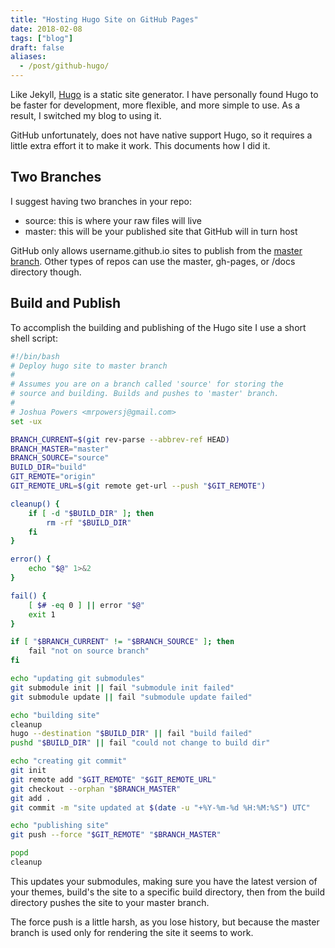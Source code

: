 ```yaml
---
title: "Hosting Hugo Site on GitHub Pages"
date: 2018-02-08
tags: ["blog"]
draft: false
aliases:
  - /post/github-hugo/
---
```


Like Jekyll, [Hugo](https://gohugo.io/) is a static site generator. I have
personally found Hugo to be faster for development, more flexible, and
more simple to use. As a result, I switched my blog to using it.

GitHub unfortunately, does not have native support Hugo, so it requires a
little extra effort it to make it work. This documents how I did it.

## Two Branches

I suggest having two branches in your repo:

- source: this is where your raw files will live
- master: this will be your published site that GitHub will in turn host

GitHub only allows username.github.io sites to publish from the [master
branch](https://help.github.com/articles/configuring-a-publishing-source-for-github-pages/).
Other types of repos can use the master, gh-pages, or /docs directory
though.

## Build and Publish

To accomplish the building and publishing of the Hugo site I use a short
shell script:

``` bash
#!/bin/bash
# Deploy hugo site to master branch
#
# Assumes you are on a branch called 'source' for storing the
# source and building. Builds and pushes to 'master' branch.
#
# Joshua Powers <mrpowersj@gmail.com>
set -ux

BRANCH_CURRENT=$(git rev-parse --abbrev-ref HEAD)
BRANCH_MASTER="master"
BRANCH_SOURCE="source"
BUILD_DIR="build"
GIT_REMOTE="origin"
GIT_REMOTE_URL=$(git remote get-url --push "$GIT_REMOTE")

cleanup() {
    if [ -d "$BUILD_DIR" ]; then
        rm -rf "$BUILD_DIR"
    fi
}

error() {
    echo "$@" 1>&2
}

fail() {
    [ $# -eq 0 ] || error "$@"
    exit 1
}

if [ "$BRANCH_CURRENT" != "$BRANCH_SOURCE" ]; then
    fail "not on source branch"
fi

echo "updating git submodules"
git submodule init || fail "submodule init failed"
git submodule update || fail "submodule update failed"

echo "building site"
cleanup
hugo --destination "$BUILD_DIR" || fail "build failed"
pushd "$BUILD_DIR" || fail "could not change to build dir"

echo "creating git commit"
git init
git remote add "$GIT_REMOTE" "$GIT_REMOTE_URL"
git checkout --orphan "$BRANCH_MASTER"
git add .
git commit -m "site updated at $(date -u "+%Y-%m-%d %H:%M:%S") UTC"

echo "publishing site"
git push --force "$GIT_REMOTE" "$BRANCH_MASTER"

popd
cleanup
```

This updates your submodules, making sure you have the latest version
of your themes, build's the site to a specific build directory, then
from the build directory pushes the site to your master branch.

The force push is a little harsh, as you lose history, but because the master
branch is used only for rendering the site it seems to work.
